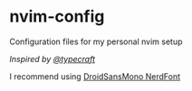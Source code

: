 # nvim-config
Configuration files for my personal nvim setup

*Inspired by [@typecraft](https://www.youtube.com/@typecraft_dev)*

I recommend using [DroidSansMono NerdFont](https://github.com/ryanoasis/nerd-fonts/releases/download/v3.1.1/DroidSansMono.zip)
